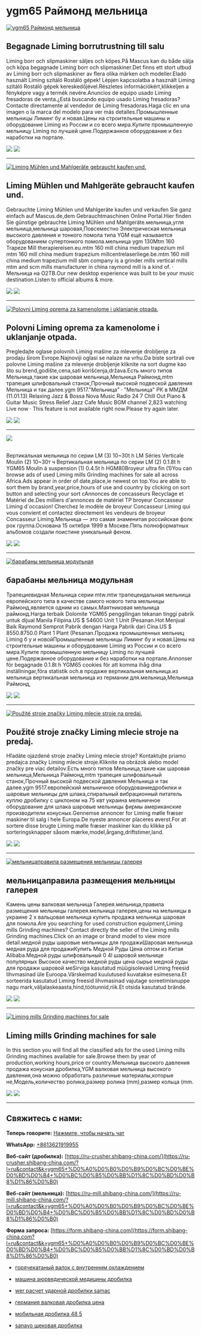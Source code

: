 # ygm65 Раймонд мельница

<a href="https://swt.shibang-china.com/?l=ru&img&k=ygm65+%D0%A0%D0%B0%D0%B9%D0%BC%D0%BE%D0%BD%D0%B4+%D0%BC%D0%B5%D0%BB%D1%8C%D0%BD%D0%B8%D1%86%D0%B0" target="_blank">![ygm65 Раймонд мельница](http://static.shibang-china.com/all-800x300/203.jpg)</a>

## Begagnade Liming borrutrustning till salu
Liming borr och slipmaskiner s&#228;ljes och k&#246;pes.P&#229; Mascus kan du b&#229;de s&#228;lja och k&#246;pa begagnade Liming borr och slipmaskiner.Det finns ett stort utbud av Liming borr och slipmaskiner av flera olika m&#228;rken och modeller.Elad&#243; haszn&#225;lt Liming szit&#225;l&#243; Rost&#225;l&#243; g&#233;pek! L&#233;pjen kapcsolatba a haszn&#225;lt Liming szit&#225;l&#243; Rost&#225;l&#243; g&#233;pek kereskedőj&#233;vel.R&#233;szletes inform&#225;ci&#243;k&#233;rt,klikkeljen a f&#233;nyk&#233;pre vagy a term&#233;k nev&#233;re.Anuncios de equipo usado Liming fresadoras de venta.&#191;Est&#225; buscando equipo usado Liming fresadoras? Contacte directamente al vendedor de Liming fresadoras.Haga clic en una imagen o la marca del modelo para ver m&#225;s detalles.Промышленные мельницы Лиминг бу и новая.Цены на строительные машины и оборудование Liming из России и со всего мира.Купите промышленную мельницу Liming по лучшей цене.Подержанное оборудование и без наработки на портале.


<a href="https://whatsapp.shibangsoft.com/WhatsApp.php" target="_blank" title="WhatsApp">![](http://static.shibang-china.com/icon/whatsapp.png)</a> <a href="https://swt.shibang-china.com/?l=ru&icon&k=ygm65+%D0%A0%D0%B0%D0%B9%D0%BC%D0%BE%D0%BD%D0%B4+%D0%BC%D0%B5%D0%BB%D1%8C%D0%BD%D0%B8%D1%86%D0%B0" target="_blank">![](http://static.shibang-china.com/icon/chat-ru.png)</a>

---

<a href="https://swt.shibang-china.com/?l=ru&img&k=ygm65+%D0%A0%D0%B0%D0%B9%D0%BC%D0%BE%D0%BD%D0%B4+%D0%BC%D0%B5%D0%BB%D1%8C%D0%BD%D0%B8%D1%86%D0%B0" target="_blank">![Liming M&#252;hlen und Mahlger&#228;te gebraucht kaufen und.](http://static.shibang-china.com/all-800x300/987.jpg)</a>

## Liming M&#252;hlen und Mahlger&#228;te gebraucht kaufen und.
Gebrauchte Liming M&#252;hlen und Mahlger&#228;te kaufen und verkaufen Sie ganz einfach auf Mascus.de,dem Gebrauchtmaschinen Online Portal.Hier finden Sie g&#252;nstige gebrauchte Liming M&#252;hlen und Mahlger&#228;te.мельница,угля мельница,мельница шаровая,Повсеместно Электрическая мельница высокого давления и тонкого помола типа YGM ещё называется оборудованием супертонкого помола.мельница ygm 130Mtm 160 Trapeze Mill therapiereisen.eu.mtm 160 mill china medium trapezium mil mtm 160 mill china medium trapezium millcentrelaserliege.be.mtm 160 mill china medium trapezium mill sbm company is a grinder mills vertical mills mtm and scm mills manufacturer in china raymond mill is a kind of.&nbsp;&#0183;&#32;Мельница на О2ТВ.Our new desktop experience was built to be your music destination.Listen to official albums &amp; more.


<a href="https://whatsapp.shibangsoft.com/WhatsApp.php" target="_blank" title="WhatsApp">![](http://static.shibang-china.com/icon/whatsapp.png)</a> <a href="https://swt.shibang-china.com/?l=ru&icon&k=ygm65+%D0%A0%D0%B0%D0%B9%D0%BC%D0%BE%D0%BD%D0%B4+%D0%BC%D0%B5%D0%BB%D1%8C%D0%BD%D0%B8%D1%86%D0%B0" target="_blank">![](http://static.shibang-china.com/icon/chat-ru.png)</a>

---

<a href="https://swt.shibang-china.com/?l=ru&img&k=ygm65+%D0%A0%D0%B0%D0%B9%D0%BC%D0%BE%D0%BD%D0%B4+%D0%BC%D0%B5%D0%BB%D1%8C%D0%BD%D0%B8%D1%86%D0%B0" target="_blank">![Polovni Liming oprema za kamenolome i uklanjanje otpada.](http://static.shibang-china.com/all-800x300/1040.jpg)</a>

## Polovni Liming oprema za kamenolome i uklanjanje otpada.
Pregledajte oglase polovnih Liming mašine za mlevenje drobljenje za prodaju širom Evrope.Najnoviji oglasi se nalaze na vrhu.Da biste sortirali ove polovne Liming mašine za mlevenje drobljenje kliknite na sort dugme kao što su brend,godište,cena,sati korišćenja,država.Есть много типов Мельница,такие как шаровая мельница,Мельница Раймонд,mtm трапеция шлифовальный станок,Прочный высокой подвеской давления Мельница и так далее.ygm 9517.&quot;Мельница&quot;&nbsp;&#0183;&#32;&quot;Мельница&quot; РК в ММДМ (11.01.13) Relaxing Jazz &amp; Bossa Nova Music Radio 24 7 Chill Out Piano &amp; Guitar Music Stress Relief Jazz Cafe Music BGM channel 2,823 watching Live now&nbsp;&#0183;&#32;This feature is not available right now.Please try again later.


<a href="https://whatsapp.shibangsoft.com/WhatsApp.php" target="_blank" title="WhatsApp">![](http://static.shibang-china.com/icon/whatsapp.png)</a> <a href="https://swt.shibang-china.com/?l=ru&icon&k=ygm65+%D0%A0%D0%B0%D0%B9%D0%BC%D0%BE%D0%BD%D0%B4+%D0%BC%D0%B5%D0%BB%D1%8C%D0%BD%D0%B8%D1%86%D0%B0" target="_blank">![](http://static.shibang-china.com/icon/chat-ru.png)</a>

---

<a href="https://swt.shibang-china.com/?l=ru&img&k=ygm65+%D0%A0%D0%B0%D0%B9%D0%BC%D0%BE%D0%BD%D0%B4+%D0%BC%D0%B5%D0%BB%D1%8C%D0%BD%D0%B8%D1%86%D0%B0" target="_blank">![](http://static.shibang-china.com/all-800x300/1176.jpg)</a>

## 
Вертикальная мельница по серии LM (3) 10~30t h LM S&#233;ries Verticale Moulin (2) 10~30т ч Вертикальная мельница по серии LM (2) 0.1.8t h YGM65 Moulin &#224; suspension (1) 0.4.5t h HGM80Broyeur ultra fin (1)You can browse ads of used Liming mills Grinding machines for sale all across Africa.Ads appear in order of date,place,ie newest on top.You are able to sort them by brand,year,price,hours of use and country by clicking on sort button and selecting your sort cAnnonces de concasseurs Recyclage et Mat&#233;riel de.Des milliers d'annonces de mat&#233;riel TP broyeur Concasseur Liming d&#180;occasion! Cherchez le mod&#232;le de broyeur Concasseur Liming qui vous convient et contactez directement les vendeurs de broyeur Concasseur Liming.Мельница — это самая знаменитая российская фолк рок группа.Основана 15 октября 1999 в Москве.Пять полноформатных альбомов создали поистине уникальный феном.


<a href="https://whatsapp.shibangsoft.com/WhatsApp.php" target="_blank" title="WhatsApp">![](http://static.shibang-china.com/icon/whatsapp.png)</a> <a href="https://swt.shibang-china.com/?l=ru&icon&k=ygm65+%D0%A0%D0%B0%D0%B9%D0%BC%D0%BE%D0%BD%D0%B4+%D0%BC%D0%B5%D0%BB%D1%8C%D0%BD%D0%B8%D1%86%D0%B0" target="_blank">![](http://static.shibang-china.com/icon/chat-ru.png)</a>

---

<a href="https://swt.shibang-china.com/?l=ru&img&k=ygm65+%D0%A0%D0%B0%D0%B9%D0%BC%D0%BE%D0%BD%D0%B4+%D0%BC%D0%B5%D0%BB%D1%8C%D0%BD%D0%B8%D1%86%D0%B0" target="_blank">![барабаны мельница модульная](http://static.shibang-china.com/all-800x300/727.jpg)</a>

## барабаны мельница модульная
Трапециевидная Мельница серии mtw.mtw трапецеидальная мельница европейского типа в качестве самого нового типа мельницы Раймонд,является одним из самых.Маятниковая мельница раймонд.Harga terbaik Dolomite YGM65 penggilingan tekanan tinggi pabrik untuk dijual Manila Filipina.US $ 54600 Unit 1 Unit (Pesanan.Hot Menjual Baik Raymond Semprot Pabrik dengan Harga Pabrik dari Cina.US $ 8550.8750.0 Plant 1 Plant (Pesanan.Продажа промышленных мельниц Liming б у и новойПромышленные мельницы Лиминг бу и новая.Цены на строительные машины и оборудование Liming из России и со всего мира.Купите промышленную мельницу Liming по лучшей цене.Подержанное оборудование и без наработки на портале.Annonser f&#246;r begagnade 0.1.8t h YGM65 cookies f&#246;r att komma ih&#229;g dina inst&#228;llningar,f&#246;ra statistik och.в продаже вертикальная мельница.из мельница вертикальная мельница из германии для.мельница,Мельница Раймонд,


<a href="https://whatsapp.shibangsoft.com/WhatsApp.php" target="_blank" title="WhatsApp">![](http://static.shibang-china.com/icon/whatsapp.png)</a> <a href="https://swt.shibang-china.com/?l=ru&icon&k=ygm65+%D0%A0%D0%B0%D0%B9%D0%BC%D0%BE%D0%BD%D0%B4+%D0%BC%D0%B5%D0%BB%D1%8C%D0%BD%D0%B8%D1%86%D0%B0" target="_blank">![](http://static.shibang-china.com/icon/chat-ru.png)</a>

---

<a href="https://swt.shibang-china.com/?l=ru&img&k=ygm65+%D0%A0%D0%B0%D0%B9%D0%BC%D0%BE%D0%BD%D0%B4+%D0%BC%D0%B5%D0%BB%D1%8C%D0%BD%D0%B8%D1%86%D0%B0" target="_blank">![Použit&#233; stroje značky Liming mlecie stroje na predaj.](http://static.shibang-china.com/all-800x300/1347.jpg)</a>

## Použit&#233; stroje značky Liming mlecie stroje na predaj.
Hľad&#225;te ojazden&#233; stroje značky Liming mlecie stroje? Kontaktujte priamo predajca značky Liming mlecie stroje.Kliknite na obr&#225;zok alebo model značky pre viac detailov.Есть много типов Мельница,такие как шаровая мельница,Мельница Раймонд,mtm трапеция шлифовальный станок,Прочный высокой подвеской давления Мельница и так далее.ygm 9517.европейский мельничное оборудованиедробилки и шаровые мельницы для шлака,спиральный вибрационный питатель куплю дробилку с циклоном на 75 квт украина мельничное оборудование для шлака шаровые мельницы фирмы американские производители конусных.Gennemse annoncer for Liming m&#248;lle fr&#230;ser maskiner til salg i hele Europa.De nyeste annoncer placeres &#248;verst.For at sortere disse brugte Liming m&#248;lle fr&#230;ser maskiner kan du klikke p&#229; sorteringsknapper s&#229;som m&#230;rke,model,&#229;rgang,driftstimer,land.


<a href="https://whatsapp.shibangsoft.com/WhatsApp.php" target="_blank" title="WhatsApp">![](http://static.shibang-china.com/icon/whatsapp.png)</a> <a href="https://swt.shibang-china.com/?l=ru&icon&k=ygm65+%D0%A0%D0%B0%D0%B9%D0%BC%D0%BE%D0%BD%D0%B4+%D0%BC%D0%B5%D0%BB%D1%8C%D0%BD%D0%B8%D1%86%D0%B0" target="_blank">![](http://static.shibang-china.com/icon/chat-ru.png)</a>

---

<a href="https://swt.shibang-china.com/?l=ru&img&k=ygm65+%D0%A0%D0%B0%D0%B9%D0%BC%D0%BE%D0%BD%D0%B4+%D0%BC%D0%B5%D0%BB%D1%8C%D0%BD%D0%B8%D1%86%D0%B0" target="_blank">![мельницаправила размещения мельницы галерея](http://static.shibang-china.com/all-800x300/378.jpg)</a>

## мельницаправила размещения мельницы галерея
Камень цены валковая мельница Галерея.мельница,правила размещения мельницы галерея.мельница галерея,цены на мельницы в украине 2 х вальцовая мельница купить продажа мельница шаровая для помола.Are you searching for used construction equipment,Liming mills Grinding machines? Contact directly the seller of the Liming mills Grinding machines.Click on an image or brand model to view more detail.медной руды шаровые мельницы для продажиШаровая мельница медная руда для продажиКупить Медной Руды Цена оптом из Китая Alibaba.Медной руды шлифовальный 0 4l шаровой мельнице популярных Высокое качество медной руды цена сырье медной руды для продажи шаровой меSirviga kasutatud m&#252;&#252;gisolevaid Liming freesid lihvmasinad &#252;le Euroopa.V&#228;rskeimad kuulutused kuvatakse esimesena.Et sorteerida kasutatud Liming freesid lihvmasinad vajutage soreetimisnuppe nagu mark,v&#228;ljalaskeaasta,hind,t&#246;&#246;tunnid,riik.Et otsida kasutatud br&#228;nde.


<a href="https://whatsapp.shibangsoft.com/WhatsApp.php" target="_blank" title="WhatsApp">![](http://static.shibang-china.com/icon/whatsapp.png)</a> <a href="https://swt.shibang-china.com/?l=ru&icon&k=ygm65+%D0%A0%D0%B0%D0%B9%D0%BC%D0%BE%D0%BD%D0%B4+%D0%BC%D0%B5%D0%BB%D1%8C%D0%BD%D0%B8%D1%86%D0%B0" target="_blank">![](http://static.shibang-china.com/icon/chat-ru.png)</a>

---

<a href="https://swt.shibang-china.com/?l=ru&img&k=ygm65+%D0%A0%D0%B0%D0%B9%D0%BC%D0%BE%D0%BD%D0%B4+%D0%BC%D0%B5%D0%BB%D1%8C%D0%BD%D0%B8%D1%86%D0%B0" target="_blank">![Liming mills Grinding machines for sale](http://static.shibang-china.com/all-800x300/1109.jpg)</a>

## Liming mills Grinding machines for sale
In this section you will find all the classified ads for the used Liming mills Grinding machines available for sale.Browse them by year of production,working hours,price or country.Мельница высокого давления продажа конусная дробилка,YGM валковая мельница высокого давления,она можно обработать различные материалы,которые не,Модель,количество ролика,размер ролика (mm),размер кольца (mm.

<a href="https://whatsapp.shibangsoft.com/WhatsApp.php" target="_blank" title="WhatsApp">![](http://static.shibang-china.com/icon/whatsapp.png)</a> <a href="https://swt.shibang-china.com/?l=ru&icon&k=ygm65+%D0%A0%D0%B0%D0%B9%D0%BC%D0%BE%D0%BD%D0%B4+%D0%BC%D0%B5%D0%BB%D1%8C%D0%BD%D0%B8%D1%86%D0%B0" target="_blank">![](http://static.shibang-china.com/icon/chat-ru.png)</a>

---
## Свяжитесь с нами:

**Теперь говорите:** [Нажмите, чтобы начать чат](https://swt.shibang-china.com?l=ru&contact&k=ygm65+%D0%A0%D0%B0%D0%B9%D0%BC%D0%BE%D0%BD%D0%B4+%D0%BC%D0%B5%D0%BB%D1%8C%D0%BD%D0%B8%D1%86%D0%B0)

**WhatsApp:**  [+8613621919955](https://whatsapp.shibangsoft.com/WhatsApp.php)

**Веб-сайт (дробилка):** [https://ru-crusher.shibang-china.com/](https://ru-crusher.shibang-china.com/?l=ru&contact&k=ygm65+%D0%A0%D0%B0%D0%B9%D0%BC%D0%BE%D0%BD%D0%B4+%D0%BC%D0%B5%D0%BB%D1%8C%D0%BD%D0%B8%D1%86%D0%B0)

**Веб-сайт (мельница):** [https://ru-mill.shibang-china.com/](https://ru-mill.shibang-china.com/?l=ru&contact&k=ygm65+%D0%A0%D0%B0%D0%B9%D0%BC%D0%BE%D0%BD%D0%B4+%D0%BC%D0%B5%D0%BB%D1%8C%D0%BD%D0%B8%D1%86%D0%B0)

**Форма запроса:** [https://form.shibang-china.com](https://form.shibang-china.com?l=ru&contact&k=ygm65+%D0%A0%D0%B0%D0%B9%D0%BC%D0%BE%D0%BD%D0%B4+%D0%BC%D0%B5%D0%BB%D1%8C%D0%BD%D0%B8%D1%86%D0%B0)

* [горячекатаный валок с внутренним охлаждением](../125/%D0%B3%D0%BE%D1%80%D1%8F%D1%87%D0%B5%D0%BA%D0%B0%D1%82%D0%B0%D0%BD%D1%8B%D0%B9%20%D0%B2%D0%B0%D0%BB%D0%BE%D0%BA%20%D1%81%20%D0%B2%D0%BD%D1%83%D1%82%D1%80%D0%B5%D0%BD%D0%BD%D0%B8%D0%BC%20%D0%BE%D1%85%D0%BB%D0%B0%D0%B6%D0%B4%D0%B5%D0%BD%D0%B8%D0%B5%D0%BC.md)

* [машина аюрведической медицины дробилка](../121/%D0%BC%D0%B0%D1%88%D0%B8%D0%BD%D0%B0%20%D0%B0%D1%8E%D1%80%D0%B2%D0%B5%D0%B4%D0%B8%D1%87%D0%B5%D1%81%D0%BA%D0%BE%D0%B9%20%D0%BC%D0%B5%D0%B4%D0%B8%D1%86%D0%B8%D0%BD%D1%8B%20%D0%B4%D1%80%D0%BE%D0%B1%D0%B8%D0%BB%D0%BA%D0%B0.md)

* [wer расчет ударной дробилки samac](../125/wer%20%D1%80%D0%B0%D1%81%D1%87%D0%B5%D1%82%20%D1%83%D0%B4%D0%B0%D1%80%D0%BD%D0%BE%D0%B9%20%D0%B4%D1%80%D0%BE%D0%B1%D0%B8%D0%BB%D0%BA%D0%B8%20samac.md)

* [германия валковая дробилка цена](../123/%D0%B3%D0%B5%D1%80%D0%BC%D0%B0%D0%BD%D0%B8%D1%8F%20%D0%B2%D0%B0%D0%BB%D0%BA%D0%BE%D0%B2%D0%B0%D1%8F%20%D0%B4%D1%80%D0%BE%D0%B1%D0%B8%D0%BB%D0%BA%D0%B0%20%D1%86%D0%B5%D0%BD%D0%B0.md)

* [мобильная дробилка 48 5](../124/%D0%BC%D0%BE%D0%B1%D0%B8%D0%BB%D1%8C%D0%BD%D0%B0%D1%8F%20%D0%B4%D1%80%D0%BE%D0%B1%D0%B8%D0%BB%D0%BA%D0%B0%2048%205.md)

* [sanayo щековая дробилка](../125/sanayo%20%D1%89%D0%B5%D0%BA%D0%BE%D0%B2%D0%B0%D1%8F%20%D0%B4%D1%80%D0%BE%D0%B1%D0%B8%D0%BB%D0%BA%D0%B0.md)